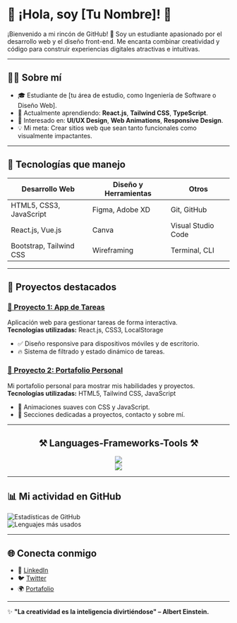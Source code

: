 # 🌟 ¡Hola, soy [Tu Nombre]! 🌟  

¡Bienvenido a mi rincón de GitHub! 🚀 Soy un estudiante apasionado por el desarrollo web y el diseño front-end. Me encanta combinar creatividad y código para construir experiencias digitales atractivas e intuitivas.  

---

## 🧑‍💻 **Sobre mí**  
- 🎓 Estudiante de [tu área de estudio, como Ingeniería de Software o Diseño Web].  
- 🌱 Actualmente aprendiendo: **React.js**, **Tailwind CSS**, **TypeScript**.  
- 🎨 Interesado en: **UI/UX Design**, **Web Animations**, **Responsive Design**.  
- 💡 Mi meta: Crear sitios web que sean tanto funcionales como visualmente impactantes.  

---

## 🔧 **Tecnologías que manejo**  

| **Desarrollo Web**       | **Diseño y Herramientas** | **Otros**                |
|---------------------------|---------------------------|--------------------------|
| HTML5, CSS3, JavaScript   | Figma, Adobe XD          | Git, GitHub              |
| React.js, Vue.js          | Canva                    | Visual Studio Code       |
| Bootstrap, Tailwind CSS   | Wireframing              | Terminal, CLI            |

---

## 🌟 **Proyectos destacados**  

### [📱 Proyecto 1: App de Tareas](https://github.com/tu-usuario/proyecto1)  
Aplicación web para gestionar tareas de forma interactiva.  
**Tecnologías utilizadas:** React.js, CSS3, LocalStorage  
- ✅ Diseño responsive para dispositivos móviles y de escritorio.  
- 🔥 Sistema de filtrado y estado dinámico de tareas.  

### [🎨 Proyecto 2: Portafolio Personal](https://github.com/tu-usuario/proyecto2)  
Mi portafolio personal para mostrar mis habilidades y proyectos.  
**Tecnologías utilizadas:** HTML5, Tailwind CSS, JavaScript  
- 🌟 Animaciones suaves con CSS y JavaScript.  
- 💼 Secciones dedicadas a proyectos, contacto y sobre mí.  

---

<h2 align="center">⚒️ Languages-Frameworks-Tools ⚒️</h2>

<div align="center">
  <img src="https://skillicons.dev/icons?i=nodejs,github,c,javascript,typescript,express,mongodb,java" /><br>
  <img src="https://skillicons.dev/icons?i=react,bootstrap,mui,mysql,flask,html,css,vscode,figma,git" />
</div>

<hr/>

## 📊 **Mi actividad en GitHub**  
![Estadísticas de GitHub](https://github-readme-stats.vercel.app/api?username=tu-usuario&show_icons=true&theme=radical)  
![Lenguajes más usados](https://github-readme-stats.vercel.app/api/top-langs/?username=tu-usuario&layout=compact&theme=radical)  

---

## 🌐 **Conecta conmigo**  
- 💼 [LinkedIn](https://linkedin.com/in/tu-perfil)  
- 🐦 [Twitter](https://twitter.com/tu-usuario)  
- 🌍 [Portafolio](https://tuportafolio.com)  

---

✨ **"La creatividad es la inteligencia divirtiéndose" – Albert Einstein.**  
